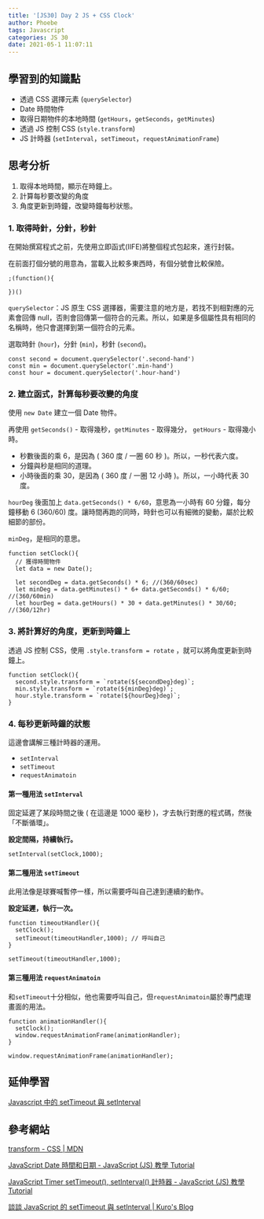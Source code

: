 ```yaml
---
title: '[JS30] Day 2 JS + CSS Clock'
author: Phoebe
tags: Javascript
categories: JS 30
date: 2021-05-1 11:07:11
---
```


## 學習到的知識點

- 透過 CSS 選擇元素 (`querySelector`)
- Date 時間物件
- 取得日期物件的本地時間 (`getHours`，`getSeconds`，`getMinutes`)
- 透過 JS 控制 CSS (`style.transform`)
- JS 計時器 (`setInterval`，`setTimeout`，`requestAnimationFrame`)
<!--more-->

## 思考分析

1. 取得本地時間，顯示在時鐘上。
2. 計算每秒要改變的角度
3. 角度更新到時鐘，改變時鐘每秒狀態。

### 1. 取得時針，分針，秒針

在開始撰寫程式之前，先使用立即函式(IIFE)將整個程式包起來，進行封裝。

在前面打個分號的用意為，當載入比較多東西時，有個分號會比較保險。

```javascript=
;(function(){

})()
```

`querySelector`：JS 原生 CSS 選擇器，需要注意的地方是，若找不到相對應的元素會回傳 null，否則會回傳第一個符合的元素。所以，如果是多個屬性具有相同的名稱時，他只會選擇到第一個符合的元素。

選取時針 (`hour`)，分針 (`min`)，秒針 (`second`)。

```javascript=
const second = document.querySelector('.second-hand')
const min = document.querySelector('.min-hand')
const hour = document.querySelector('.hour-hand')
```

### 2. 建立函式，計算每秒要改變的角度

使用 `new Date` 建立一個 Date 物件。

再使用 `getSeconds()` - 取得幾秒，`getMinutes` - 取得幾分， `getHours` - 取得幾小時。

- 秒數後面的乘 6，是因為 ( 360 度 / 一圈 60 秒 )。所以，一秒代表六度。
- 分鐘與秒是相同的道理。
- 小時後面的乘 30，是因為 ( 360 度 / 一圈 12 小時 )。所以，一小時代表 30 度。

`hourDeg` 後面加上 `data.getSeconds() * 6/60`，意思為一小時有 60 分鐘，每分鐘移動 6 (360/60) 度。讓時間再跑的同時，時針也可以有細微的變動，屬於比較細節的部份。

`minDeg`，是相同的意思。

```javascript=
function setClock(){
  // 獲得時間物件
  let data = new Date();

  let secondDeg = data.getSeconds() * 6; //(360/60sec)
  let minDeg = data.getMinutes() * 6+ data.getSeconds() * 6/60; //(360/60min)
  let hourDeg = data.getHours() * 30 + data.getMinutes() * 30/60; //(360/12hr)
```

### 3. 將計算好的角度，更新到時鐘上

透過 JS 控制 CSS，使用 `.style.transform = rotate` ，就可以將角度更新到時鐘上。

```javascript=
function setClock(){
  second.style.transform = `rotate(${secondDeg}deg)`;
  min.style.transform = `rotate(${minDeg}deg)`;
  hour.style.transform = `rotate(${hourDeg}deg)`;
}
```

### 4. 每秒更新時鐘的狀態

這邊會講解三種計時器的運用。

- `setInterval`
- `setTimeout`
- `requestAnimatoin`

#### 第一種用法 `setInterval`

固定延遲了某段時間之後 ( 在這邊是 1000 毫秒 )，才去執行對應的程式碼，然後「不斷循環」。

**設定間隔，持續執行。**

```javascript=
setInterval(setClock,1000);
```

#### 第二種用法 `setTimeout`

此用法像是球賽喊暫停一樣，所以需要呼叫自己達到連續的動作。

**設定延遲，執行一次。**

```javascript=
function timeoutHandler(){
  setClock();
  setTimeout(timeoutHandler,1000); // 呼叫自己
}

setTimeout(timeoutHandler,1000);
```

#### 第三種用法 `requestAnimatoin`

和`setTimeout`十分相似，他也需要呼叫自己，但`requestAnimatoin`屬於專門處理畫面的用法。

```javascript=
function animationHandler(){
  setClock();
  window.requestAnimationFrame(animationHandler);
}

window.requestAnimationFrame(animationHandler);
```

## 延伸學習

[Javascript 中的 setTimeout 與 setInterval](https://hackmd.io/@PhoebeHo/rkizdu9w_)

## 參考網站

[transform - CSS | MDN](https://developer.mozilla.org/zh-TW/docs/Web/CSS/transform)

[JavaScript Date 時間和日期 - JavaScript (JS) 教學 Tutorial](https://www.fooish.com/javascript/date/)

[JavaScript Timer setTimeout(), setInterval() 計時器 - JavaScript (JS) 教學 Tutorial](https://www.fooish.com/javascript/timer.html)

[談談 JavaScript 的 setTimeout 與 setInterval | Kuro's Blog](https://kuro.tw/posts/2019/02/23/%E8%AB%87%E8%AB%87-JavaScript-%E7%9A%84-setTimeout-%E8%88%87-setInterval/)
